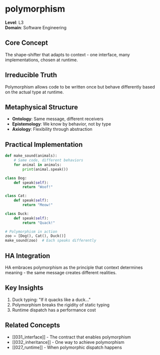 # polymorphism

**Level**: L3  
**Domain**: Software Engineering

## Core Concept
The shape-shifter that adapts to context - one interface, many implementations, chosen at runtime.

## Irreducible Truth
Polymorphism allows code to be written once but behave differently based on the actual type at runtime.

## Metaphysical Structure
- **Ontology**: Same message, different receivers
- **Epistemology**: We know by behavior, not by type
- **Axiology**: Flexibility through abstraction

## Practical Implementation
```python
def make_sound(animals):
    # Same code, different behaviors
    for animal in animals:
        print(animal.speak())

class Dog:
    def speak(self):
        return "Woof!"

class Cat:
    def speak(self):
        return "Meow!"

class Duck:
    def speak(self):
        return "Quack!"

# Polymorphism in action
zoo = [Dog(), Cat(), Duck()]
make_sound(zoo)  # Each speaks differently
```

## HA Integration
HA embraces polymorphism as the principle that context determines meaning - the same message creates different realities.

## Key Insights
1. Duck typing: "If it quacks like a duck..."
2. Polymorphism breaks the rigidity of static typing
3. Runtime dispatch has a performance cost

## Related Concepts
- [[031_interface]] - The contract that enables polymorphism
- [[032_inheritance]] - One way to achieve polymorphism
- [[027_runtime]] - When polymorphic dispatch happens